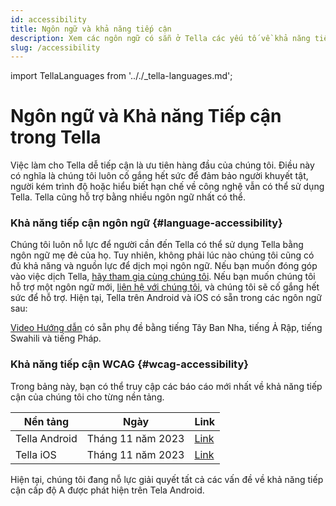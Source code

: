 ```yaml
---
id: accessibility
title: Ngôn ngữ và khả năng tiếp cận
description: Xem các ngôn ngữ có sẵn ở Tella các yếu tố về khả năng tiếp cận.
slug: /accessibility
---
```

import TellaLanguages from '.././_tella-languages.md';


# Ngôn ngữ và Khả năng Tiếp cận trong Tella

Việc làm cho Tella dễ tiếp cận là ưu tiên hàng đầu của chúng tôi. Điều này có nghĩa là chúng tôi luôn cố gắng hết sức để đảm bảo người khuyết tật, người kém trình độ hoặc hiểu biết hạn chế về công nghệ vẫn có thể sử dụng Tella.  Tella cũng hỗ trợ bằng nhiều ngôn ngữ nhất có thể.


### Khả năng tiếp cận ngôn ngữ {#language-accessibility}

Chúng tôi luôn nỗ lực để người cần đến Tella có thể sử dụng Tella bằng ngôn ngữ mẹ đẻ của họ. Tuy nhiên, không phải lúc nào chúng tôi cũng có đủ khả năng và nguồn lực để dịch mọi ngôn ngữ. Nếu bạn muốn đóng góp vào việc dịch Tella, [hãy tham gia cùng chúng tôi](/translating-tella). Nếu bạn muốn chúng tôi hỗ trợ một ngôn ngữ mới, [liên hệ với chúng tôi](/contact-us), và chúng tôi sẽ cố gắng hết sức để hỗ trợ. Hiện tại, Tella trên Android và iOS có sẵn trong các ngôn ngữ sau:

<TellaLanguages/>

[Video Hướng dẫn](/video-tutorials) có sẵn phụ đề bằng tiếng Tây Ban Nha, tiếng Ả Rập, tiếng Swahili và tiếng Pháp.



### Khả năng tiếp cận WCAG {#wcag-accessibility}

Trong bảng này, bạn có thể truy cập các báo cáo mới nhất về khả năng tiếp cận của chúng tôi cho từng nền tảng.

| **Nền tảng** | **Ngày** | **Link** |
| -----|-----|------ |  
| Tella Android | Tháng 11 năm 2023 | [Link](https://docs.google.com/document/d/1QtcWrSNvVtskUf5zNmOlgH0ue_O2ksdi/edit) | 
| Tella iOS | Tháng 11 năm 2023 | [Link](https://docs.google.com/document/d/1-_dx-Ut98FpiasqgW98gxoFbwVx01R39/edit) | 

Hiện tại, chúng tôi đang nỗ lực giải quyết tất cả các vấn đề về khả năng tiếp cận cấp độ A được phát hiện trên Tela Android.



